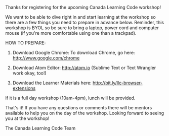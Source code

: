Thanks for registering for the upcoming Canada Learning Code workshop!

We want to be able to dive right in and start learning at the workshop so there are a few things you need to prepare in advance below. Reminder, this workshop is BYOL so be sure to bring a laptop, power cord and computer mouse (if you're more comfortable using one than a trackpad).

HOW TO PREPARE:

1. Download Google Chrome: To download Chrome, go here: http://www.google.com/chrome

2. Download Atom Editor: http://atom.io (Sublime Text or Text Wrangler work okay, too!)

3. Download the Learner Materials here: http://bit.ly/llc-browser-extensions

If it is a full day workshop (10am-4pm), lunch will be provided.

That's it! If you have any questions or comments there will be mentors available to help you on the day of the workshop.
Looking forward to seeing you at the workshop!

The Canada Learning Code Team
